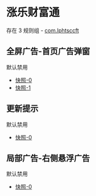 # 涨乐财富通

存在 3 规则组 - [com.lphtsccft](/src/apps/com.lphtsccft.ts)

## 全屏广告-首页广告弹窗

默认禁用

- [快照-0](https://i.gkd.li/i/12646899)
- [快照-1](https://i.gkd.li/i/12646925)

## 更新提示

默认禁用

- [快照-0](https://i.gkd.li/i/12699308)

## 局部广告-右侧悬浮广告

默认禁用

- [快照-0](https://i.gkd.li/i/12892821)
